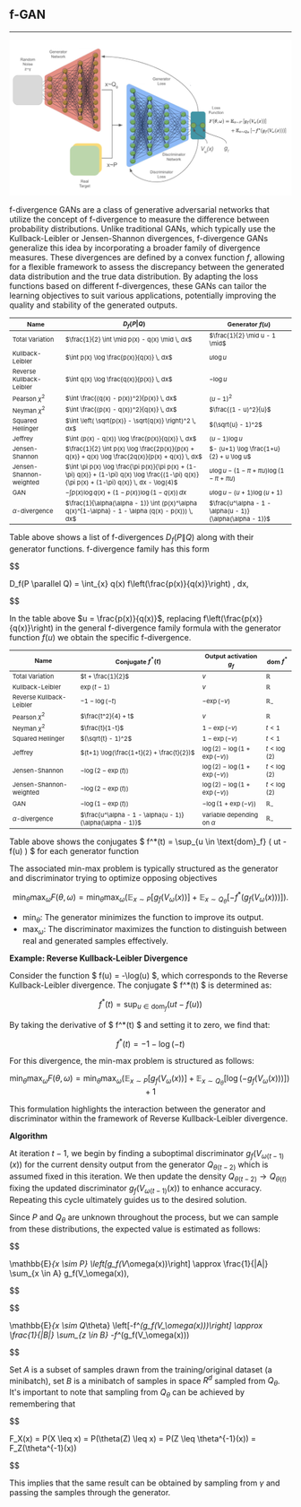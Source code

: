 ## f-GAN

---

![alt text](https://github.com/StefanoPenazzi2/StefanoPenazzi2.github.io/blob/main/imgs/fgans/fgans_architecture.png?raw=true)


f-divergence GANs are a class of generative adversarial networks that utilize the concept of f-divergence
to measure the difference between probability distributions. Unlike traditional GANs, which typically use
the Kullback-Leibler or Jensen-Shannon divergences, f-divergence GANs generalize this idea by incorporating
a broader family of divergence measures. These divergences are defined by a convex function $f$, allowing
for a flexible framework to assess the discrepancy between the generated data distribution and the true
data distribution. By adapting the loss functions based on different f-divergences, these GANs can tailor
the learning objectives to suit various applications, potentially improving the quality and stability
of the generated outputs.


<style scoped>
table {
  font-size: 11px;
}
</style>

| Name                    | $D_f(P \| Q)$                                                                                                                                  | Generator $f(u)$                                          |
|-------------------------|------------------------------------------------------------------------------------------------------------------------------------------------|-----------------------------------------------------------|
| Total Variation         | $\frac{1}{2} \int \mid p(x) - q(x) \mid \, dx$                                                                                                 | $\frac{1}{2} \mid u - 1 \mid$                                 |
| Kullback-Leibler        | $\int p(x) \log \frac{p(x)}{q(x)} \, dx$                                                                                                       | $u \log u$                                                |
| Reverse Kullback-Leibler | $\int q(x) \log \frac{q(x)}{p(x)} \, dx$                                                                                                       | $-\log u$                                                 |
| Pearson $\chi^2$      | $\int \frac{(q(x) - p(x))^2}{p(x)} \, dx$                                                                                                      | $(u - 1)^2$                                               |
| Neyman $\chi^2$       | $\int \frac{(p(x) - q(x))^2}{q(x)} \, dx$                                                                                                      | $\frac{(1 - u)^2}{u}$                                     |
| Squared Hellinger       | $\int \left( \sqrt{p(x)} - \sqrt{q(x)} \right)^2 \, dx$                                                                                        | $(\sqrt{u} - 1)^2$                                        |
| Jeffrey                 | $\int (p(x) - q(x)) \log \frac{p(x)}{q(x)} \, dx$                                                                                              | $(u - 1) \log u$                                          |
| Jensen-Shannon          | $\frac{1}{2} \int p(x) \log \frac{2p(x)}{p(x) + q(x)} + q(x) \log \frac{2q(x)}{p(x) + q(x)} \, dx$                                             | $- (u+1) \log \frac{1+u}{2} + u \log u$                   |
| Jensen-Shannon-weighted | $\int \pi p(x) \log \frac{\pi p(x)}{\pi p(x) + (1-\pi) q(x)} + (1-\pi) q(x) \log \frac{(1-\pi) q(x)}{\pi p(x) + (1-\pi) q(x)} \, dx - \log(4)$ | $u \log u - (1 - \pi + \pi u) \log(1 - \pi + \pi u)$      |
| GAN                     | $- \int p(x) \log q(x) + (1 - p(x)) \log(1 - q(x)) \, dx$                                                                                      | $u \log u - (u + 1) \log (u + 1)$                         |
| $\alpha$-divergence   | $\frac{1}{\alpha(\alpha - 1)} \int (p(x)^\alpha q(x)^{1-\alpha} - 1 - \alpha (q(x) - p(x))) \, dx$                                             | $\frac{u^\alpha - 1 - \alpha(u - 1)}{\alpha(\alpha - 1)}$ |

Table above shows a list of f-divergences $D_f(P \| Q)$ along with their generator functions. 
f-divergence family has this form

$$

D_f(P \parallel Q) = \int_{x} q(x) f\left(\frac{p(x)}{q(x)}\right) \, dx,

$$

In the table above $u = \frac{p(x)}{q(x)}$, replacing f\left(\frac{p(x)}{q(x)}\right) in the general f-divergence family
formula with the generator function $f(u)$ we obtain the specific f-divergence.

| Name                    | Conjugate $f^*(t)$                    | Output activation $g_f$            | dom $f^*$            |
|-------------------------|-----------------------------------------|--------------------------------------|------------------------|
| Total Variation         | $t + \frac{1}{2}$                     | $v$                                | $\mathbb{R}$         |
| Kullback-Leibler        | $\exp(t - 1)$                         | $v$                                | $\mathbb{R}$         |
| Reverse Kullback-Leibler| $-1 - \log(-t)$                       | $-\exp(-v)$                        | $\mathbb{R}_-$       |
| Pearson $\chi^2$      | $\frac{t^2}{4} + t$                   | $v$                                | $\mathbb{R}$         |
| Neyman $\chi^2$       | $\frac{t}{1-t}$                       | $1 - \exp(-v)$                     | $t < 1$              |
| Squared Hellinger       | $(\sqrt{t} - 1)^2$                    | $1 - \exp(-v)$                     | $t < 1$              |
| Jeffrey                 | $(t+1) \log(\frac{1+t}{2} + \frac{t}{2})$ | $\log(2) - \log(1 + \exp(-v))$ | $t < \log(2)$        |
| Jensen-Shannon          | $-\log(2 - \exp(t))$                  | $\log(2) - \log(1 + \exp(-v))$     | $t < \log(2)$        |
| Jensen-Shannon-weighted | $- \log(2 - \exp(t))$                 | $\log(2) - \log(1 + \exp(-v))$     | $t < \log(2)$        |
| GAN                     | $- \log(1 - \exp(t))$                 | $- \log(1 + \exp(-v))$             | $\mathbb{R}_-$       |
| $\alpha$-divergence   | $\frac{u^\alpha - 1 - \alpha(u - 1)}{\alpha(\alpha - 1)}$ | variable depending on $\alpha$ | $\mathbb{R}_-$       |

Table above shows the conjugates $ f^*(t) = \sup_{u \in \text{dom}_f} \( ut - f(u) \) $ for each generator function

The associated min-max problem is typically structured as the generator and discriminator trying to optimize opposing objectives

$$
\min_{\theta} \max_{\omega} F(\theta, \omega) = \min_{\theta} \max_{\omega} \left( \mathbb{E}_{x \sim P} \left[g_f(V_\omega(x))\right] + \mathbb{E}_{x \sim Q_\theta} \left[-f^*(g_f(V_\omega(x)))\right]  \right).
$$

- $\min_{\theta}$: The generator minimizes the function to improve its output.
- $\max_{\omega}$: The discriminator maximizes the function to distinguish between real and generated samples effectively. 

**Example: Reverse Kullback-Leibler Divergence**

Consider the function $ f(u) = -\log(u) $, which corresponds to the Reverse Kullback-Leibler divergence. The conjugate $ f^*(t) $ is determined as:

$$ 
f^*(t) = \sup_{u \in \text{dom}_f} ( ut - f(u) ) 
$$

By taking the derivative of $ f^*(t) $ and setting it to zero, we find that:

$$ 
f^*(t) = -1 - \log(-t) 
$$

For this divergence, the min-max problem is structured as follows:

$$ 
\min_{\theta} \max_{\omega} F(\theta, \omega) = \min_{\theta} \max_{\omega} \left( \mathbb{E}_{x \sim P} \left[g_f(V_\omega(x))\right] + \mathbb{E}_{x \sim Q_\theta} \left[\log(-g_f(V_\omega(x)))\right] \right) + 1 
$$

This formulation highlights the interaction between the generator and discriminator within the framework of Reverse Kullback-Leibler divergence.

**Algorithm**

At iteration $t-1$, we begin by finding a suboptimal discriminator $g_f(V_{\omega(t-1)}(x))$ for the current
density output from the generator $Q_{\theta(t-2)}$ which is assumed fixed in this iteration.
We then update the density $Q_{\theta(t-2)} \rightarrow Q_{\theta(t)}$ fixing the updated discriminator
$g_f(V_{\omega(t-1)}(x))$ to enhance accuracy. Repeating this cycle ultimately guides us to the desired solution.

Since $P$ and $Q_\theta$ are unknown throughout the process, but we can sample from these distributions,
the expected value is estimated as follows:

$$

\mathbb{E}_{x \sim P} \left[g_f(V_\omega(x))\right] \approx \frac{1}{|A|} \sum_{x \in A} g_f(V_\omega(x)),

$$

$$

\mathbb{E}_{x \sim Q_\theta} \left[-f^*(g_f(V_\omega(x)))\right] \approx \frac{1}{|B|} \sum_{z \in B} -f^*(g_f(V_\omega(x)))

$$

Set $A$ is a subset of samples drawn from the training/original dataset (a minibatch), set $B$ is a minibatch of samples
in space $R^d$ sampled from $Q_\theta$. 
It's important to note that sampling from $Q_\theta$ can be achieved by remembering that

$$

F_X(x) = P(X \leq x) = P(\theta(Z) \leq x) = P(Z \leq \theta^{-1}(x)) = F_Z(\theta^{-1}(x))

$$

This implies that the same result can be obtained by sampling from $\gamma$
and passing the samples through the generator.

